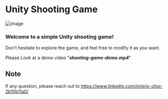# Unity Shooting Game
![image](https://user-images.githubusercontent.com/39285147/151662114-98056dc1-f497-423e-b557-6c8112b29aad.png)

### Welcome to a simple Unity shooting game!

Don't hesitate to explore the game, and feel free to modify it as you want.

Please Look at a demo video "***shooting-game-demo.mp4***"

## Note
If any question, please reach out to https://www.linkedin.com/in/eric-choi-2b10b11a0/
